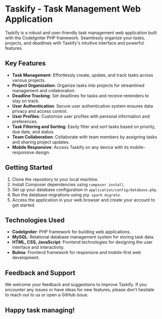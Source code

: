 
# Taskify - Task Management Web Application

Taskify is a robust and user-friendly task management web application built with the CodeIgniter PHP framework. Seamlessly organize your tasks, projects, and deadlines with Taskify's intuitive interface and powerful features.

## Key Features

- **Task Management**: Effortlessly create, update, and track tasks across various projects.
- **Project Organization**: Organize tasks into projects for streamlined management and collaboration.
- **Deadline Tracking**: Set deadlines for tasks and receive reminders to stay on track.
- **User Authentication**: Secure user authentication system ensures data privacy and access control.
- **User Profiles**: Customize user profiles with personal information and preferences.
- **Task Filtering and Sorting**: Easily filter and sort tasks based on priority, due date, and status.
- **Team Collaboration**: Collaborate with team members by assigning tasks and sharing project updates.
- **Mobile Responsive**: Access Taskify on any device with its mobile-responsive design.

## Getting Started

1. Clone the repository to your local machine.
2. Install Composer dependencies using `composer install`.
3. Set up your database configuration in `application/config/database.php`.
4. Run the database migrations using `php spark migrate`.
5. Access the application in your web browser and create your account to get started.

## Technologies Used

- **CodeIgniter**: PHP framework for building web applications.
- **MySQL**: Relational database management system for storing task data.
- **HTML, CSS, JavaScript**: Frontend technologies for designing the user interface and interactivity.
- **Bulma**: Frontend framework for responsive and mobile-first web development.

## Feedback and Support

We welcome your feedback and suggestions to improve Taskify. If you encounter any issues or have ideas for new features, please don't hesitate to reach out to us or open a GitHub issue.

Happy task managing!
---
<!-- # CodeIgniter 4 Application Starter

## What is CodeIgniter?

CodeIgniter is a PHP full-stack web framework that is light, fast, flexible and secure.
More information can be found at the [official site](https://codeigniter.com).

This repository holds a composer-installable app starter.
It has been built from the
[development repository](https://github.com/codeigniter4/CodeIgniter4).

More information about the plans for version 4 can be found in [CodeIgniter 4](https://forum.codeigniter.com/forumdisplay.php?fid=28) on the forums.

The user guide corresponding to the latest version of the framework can be found
[here](https://codeigniter4.github.io/userguide/).

## Installation & updates

`composer create-project codeigniter4/appstarter` then `composer update` whenever
there is a new release of the framework.

When updating, check the release notes to see if there are any changes you might need to apply
to your `app` folder. The affected files can be copied or merged from
`vendor/codeigniter4/framework/app`.

## Setup

Copy `env` to `.env` and tailor for your app, specifically the baseURL
and any database settings.

## Important Change with index.php

`index.php` is no longer in the root of the project! It has been moved inside the *public* folder,
for better security and separation of components.

This means that you should configure your web server to "point" to your project's *public* folder, and
not to the project root. A better practice would be to configure a virtual host to point there. A poor practice would be to point your web server to the project root and expect to enter *public/...*, as the rest of your logic and the
framework are exposed.

**Please** read the user guide for a better explanation of how CI4 works!

## Repository Management

We use GitHub issues, in our main repository, to track **BUGS** and to track approved **DEVELOPMENT** work packages.
We use our [forum](http://forum.codeigniter.com) to provide SUPPORT and to discuss
FEATURE REQUESTS.

This repository is a "distribution" one, built by our release preparation script.
Problems with it can be raised on our forum, or as issues in the main repository.

## Server Requirements

PHP version 7.4 or higher is required, with the following extensions installed:

- [intl](http://php.net/manual/en/intl.requirements.php)
- [mbstring](http://php.net/manual/en/mbstring.installation.php)

Additionally, make sure that the following extensions are enabled in your PHP:

- json (enabled by default - don't turn it off)
- [mysqlnd](http://php.net/manual/en/mysqlnd.install.php) if you plan to use MySQL
- [libcurl](http://php.net/manual/en/curl.requirements.php) if you plan to use the HTTP\CURLRequest library -->
